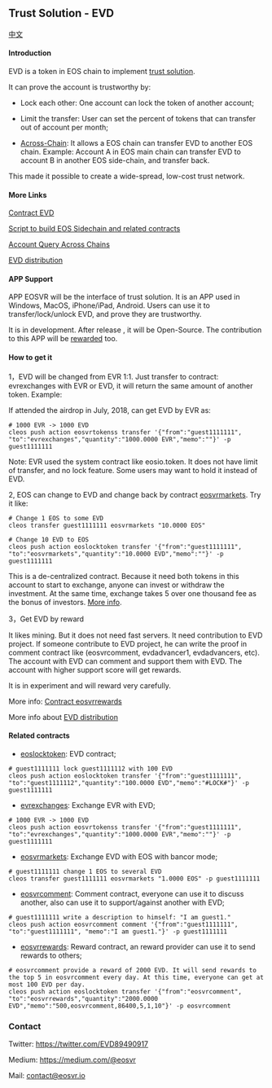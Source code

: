 ## Trust Solution - EVD

[中文](README-cn.md)

#### Introduction

EVD is a token in EOS chain to implement [trust solution](intro.md). 

It can prove the account is trustworthy by:

- Lock each other: One account can lock the token of another account;

- Limit the transfer: User can set the percent of tokens that can transfer out of account per month;

- [Across-Chain](sidechain.md): It allows a EOS chain can transfer EVD to another EOS chain. Example:
Account A in EOS main chain can transfer EVD to account B in another EOS side-chain, and transfer back.

This made it possible to create a wide-spread, low-cost trust network.

#### More Links

[Contract EVD](https://github.com/EOSVR/sidechain/blob/master/contracts/locktoken/README.md)

[Script to build EOS Sidechain and related contracts](https://github.com/EOSVR/sidechain)

[Account Query Across Chains](http://id.eosvr.io)

[EVD distribution](evd_distribute.md)


#### APP Support

APP EOSVR will be the interface of trust solution. It is an APP used in Windows, MacOS, iPhone/iPad, Android. Users can use it to transfer/lock/unlock EVD, and prove they are trustworthy.

It is in development. After release , it will be Open-Source. The contribution to this APP will be [rewarded](https://github.com/EOSVR/sidechain/blob/master/contracts/rewards/README.md) too.


#### How to get it

1，EVD will be changed from EVR 1:1. Just transfer to contract: evrexchanges with EVR or EVD, it will return the same amount of another token. Example:

If attended the airdrop in July, 2018, can get EVD by EVR as:

```
# 1000 EVR -> 1000 EVD
cleos push action eosvrtokenss transfer '{"from":"guest1111111", "to":"evrexchanges","quantity":"1000.0000 EVR","memo":""}' -p guest1111111
```

Note: EVR used the system contract like eosio.token. It does not have limit of transfer, and no lock feature. Some users may want to hold it instead of EVD.


2, EOS can change to EVD and change back by contract [eosvrmarkets](https://github.com/EOSVR/sidechain/blob/master/contracts/sidebancor/README.md). Try it like:

```
# Change 1 EOS to some EVD
cleos transfer guest1111111 eosvrmarkets "10.0000 EOS"

# Change 10 EVD to EOS
cleos push action eoslocktoken transfer '{"from":"guest1111111", "to":"eosvrmarkets","quantity":"10.0000 EVD","memo":""}' -p guest1111111

```

This is a de-centralized contract. Because it need both tokens in this account to start to exchange, anyone can invest or withdraw the investment.
At the same time, exchange takes 5 over one thousand fee as the bonus of investors. [More info](https://github.com/EOSVR/sidechain/blob/master/contracts/sidebancor/README.md).

3，Get EVD by reward

It likes mining. But it does not need fast servers. It need contribution to EVD project. If someone contribute to EVD project, he can write the proof in comment contract like (eosvrcomment, evdadvancer1, evdadvancers, etc). The account with EVD can comment and support them with EVD. The account with higher support score will get rewards.

It is in experiment and will reward very carefully.

More info: [Contract eosvrrewards](https://github.com/EOSVR/sidechain/blob/master/contracts/rewards/README.md)

More info about [EVD distribution](evd_distribute.md)


#### Related contracts

- [eoslocktoken](https://github.com/EOSVR/sidechain/blob/master/contracts/locktoken/README.md): EVD contract;
```
# guest1111111 lock guest1111112 with 100 EVD
cleos push action eoslocktoken transfer '{"from":"guest1111111", "to":"guest1111112","quantity":"100.0000 EVD","memo":"#LOCK#"}' -p guest1111111
```

- [evrexchanges](exchange.md): Exchange EVR with EVD;
```
# 1000 EVR -> 1000 EVD
cleos push action eosvrtokenss transfer '{"from":"guest1111111", "to":"evrexchanges","quantity":"1000.0000 EVR","memo":""}' -p guest1111111
```

- [eosvrmarkets](https://github.com/EOSVR/sidechain/blob/master/contracts/sidebancor/README.md): Exchange EVD with EOS with bancor mode;
```
# guest1111111 change 1 EOS to several EVD
cleos transfer guest1111111 eosvrmarkets "1.0000 EOS" -p guest1111111
```

- [eosvrcomment](https://github.com/EOSVR/sidechain/blob/master/contracts/comments/README.md): Comment contract, everyone can use it to discuss another, also can use it to support/against another with EVD;
```
# guest1111111 write a description to himself: "I am guest1."
cleos push action eosvrcomment comment '{"from":"guest1111111", "to":"guest1111111", "memo":"I am guest1."}' -p guest1111111
```

- [eosvrrewards](https://github.com/EOSVR/sidechain/blob/master/contracts/rewards/README.md): Reward contract, an reward provider can use it to send rewards to others;
```
# eosvrcomment provide a reward of 2000 EVD. It will send rewards to the top 5 in eosvrcomment every day. At this time, everyone can get at most 100 EVD per day.
cleos push action eoslocktoken transfer '{"from":"eosvrcomment", "to":"eosvrrewards","quantity":"2000.0000 EVD","memo":"500,eosvrcomment,86400,5,1,10"}' -p eosvrcomment
```

### Contact

Twitter: https://twitter.com/EVD89490917

Medium: https://medium.com/@eosvr

Mail: contact@eosvr.io
